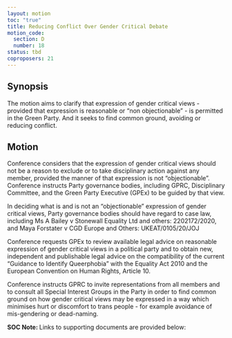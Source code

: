 ```yaml
---
layout: motion
toc: "true"
title: Reducing Conflict Over Gender Critical Debate
motion_code:
  section: D
  number: 18
status: tbd
coproposers: 21
---
```

## Synopsis

The motion aims to clarify that expression of gender critical views - provided that expression is reasonable or “non objectionable” - is permitted in the Green Party. And it seeks to find common ground, avoiding or reducing conflict.

## Motion

Conference considers that the expression of gender critical views should not be a reason to exclude or to take disciplinary action against any member, provided the manner of that expression is not “objectionable”. Conference instructs Party governance bodies, including GPRC, Disciplinary Committee, and the Green Party Executive (GPEx) to be guided by that view.

In deciding what is and is not an “objectionable” expression of gender critical views, Party governance bodies should have regard to case law, including Ms A Bailey v Stonewall Equality Ltd and others: 2202172/2020, and Maya Forstater v CGD Europe and Others: UKEAT/0105/20/JOJ

Conference requests GPEx to review available legal advice on reasonable expression of gender critical views in a political party and to obtain new, independent and publishable legal advice on the compatibility of the current “Guidance to Identify Queerphobia” with the Equality Act 2010 and the European Convention on Human Rights, Article 10.

Conference instructs GPRC to invite representations from all members and to consult all Special Interest Groups in the Party in order to find common ground on how gender critical views may be expressed in a way which minimises hurt or discomfort to trans people - for example avoidance of mis-gendering or dead-naming.

<p class="alert d-inline-block alert-primary"><strong>SOC Note: </strong> Links to supporting documents are provided below:  <https://spaces.greenparty.org.uk/file/file/download?download=0&guid=c71c19eb-95c6-48e7-bad7-7b8e81bea30c&hash_sha1=c50dc9cd>  <https://spaces.greenparty.org.uk/file/file/download?download=0&guid=614ce5f9-b48e-413a-9741-f0c2a4320e8b&hash_sha1=f6a3866b></p>